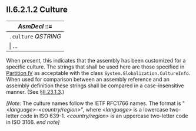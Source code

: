 ## II.6.2.1.2 Culture

 | _AsmDecl_ ::=
 | ----
 | `.culture` _QSTRING_
 | \| &hellip; 

When present, this indicates that the assembly has been customized for a specific culture. The strings that shall be used here are those specified in [Partition IV](#todo-missing-hyperlink) as acceptable with the class `System.Globalization.CultureInfo`. When used for comparison between an assembly reference and an assembly definition these strings shall be compared in a case-insensitive manner. (See §[II.23.1.3](ii.23.1.3-values-for-culture.md).)

_[Note:_ The culture names follow the IETF RFC1766 names. The format is "_\<language\>-\<country/region\>_", where _\<language\>_ is a lowercase two-letter code in ISO 639-1. _\<country/region\>_ is an uppercase two-letter code in ISO 3166. _end note]_
